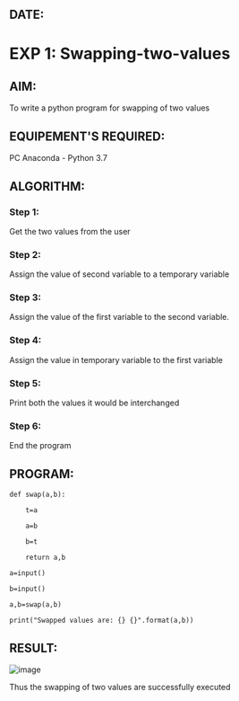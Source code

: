 ## DATE:

# EXP 1: Swapping-two-values
## AIM:
To write a python program for swapping of two values
## EQUIPEMENT'S REQUIRED: 
PC
Anaconda - Python 3.7
## ALGORITHM: 
### Step 1:
Get the two values from the user
### Step 2: 
Assign the value of second variable to a temporary variable 
### Step 3: 
Assign the value of the first variable to the second variable.
### Step 4:  
Assign the value in temporary variable to the first variable
### Step 5: 
Print both the values it would be interchanged
### Step 6: 
End the program
## PROGRAM:
```
def swap(a,b):

    t=a
    
    a=b
    
    b=t
    
    return a,b
    
a=input()

b=input()

a,b=swap(a,b)

print("Swapped values are: {} {}".format(a,b))

```




## RESULT:
![image](https://github.com/user-attachments/assets/a93cd2c5-15cd-4f2f-97e6-09559747830b)


Thus the swapping of two values are successfully executed



